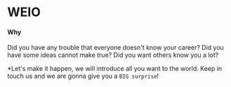 # WEIO
#### Why
  Did you have any trouble that everyone doesn't know your career?
  Did you have some ideas cannot make true?
  Did you want others know you a lot?
  
*Let's make it happen, we will introduce all you want to the world. Keep in touch us and we are gonna give you a `BIG surprise`!
